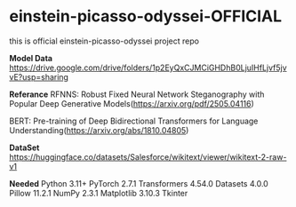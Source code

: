 # einstein-picasso-odyssei-OFFICIAL
this is official einstein-picasso-odyssei project repo

**Model Data**
https://drive.google.com/drive/folders/1p2EyQxCJMCiGHDhB0LjuIHfLjvf5jvvE?usp=sharing

**Referance**
RFNNS: Robust Fixed Neural Network Steganography with Popular Deep Generative Models(https://arxiv.org/pdf/2505.04116)

BERT: Pre-training of Deep Bidirectional Transformers for Language Understanding(https://arxiv.org/abs/1810.04805)


**DataSet**
https://huggingface.co/datasets/Salesforce/wikitext/viewer/wikitext-2-raw-v1

**Needed**
Python 3.11+
PyTorch 2.7.1
Transformers 4.54.0
Datasets 4.0.0
Pillow 11.2.1
NumPy 2.3.1
Matplotlib 3.10.3
Tkinter
